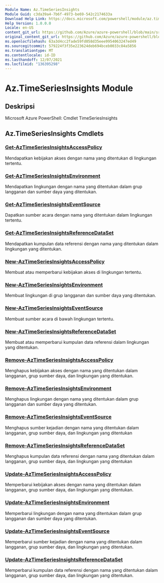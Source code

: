 ```yaml
---
Module Name: Az.TimeSeriesInsights
Module Guid: c3da39a4-7b6f-4973-be69-542c2174633a
Download Help Link: https://docs.microsoft.com/powershell/module/az.timeseriesinsights
Help Version: 1.0.0.0
Locale: en-US
content_git_url: https://github.com/Azure/azure-powershell/blob/main/src/TimeSeriesInsights/help/Az.TimeSeriesInsights.md
original_content_git_url: https://github.com/Azure/azure-powershell/blob/main/src/TimeSeriesInsights/help/Az.TimeSeriesInsights.md
ms.openlocfilehash: 63a3d4cc2fade59fd058d35eee9954063247ed49
ms.sourcegitcommit: 579224f3f35e223624deb694bceb0033c84a5856
ms.translationtype: MT
ms.contentlocale: id-ID
ms.lasthandoff: 12/07/2021
ms.locfileid: "136395298"
---
```

# Az.TimeSeriesInsights Module
## Deskripsi
Microsoft Azure PowerShell: Cmdlet TimeSeriesInsights

## Az.TimeSeriesInsights Cmdlets
### [Get-AzTimeSeriesInsightsAccessPolicy](Get-AzTimeSeriesInsightsAccessPolicy.md)
Mendapatkan kebijakan akses dengan nama yang ditentukan di lingkungan tertentu.

### [Get-AzTimeSeriesInsightsEnvironment](Get-AzTimeSeriesInsightsEnvironment.md)
Mendapatkan lingkungan dengan nama yang ditentukan dalam grup langganan dan sumber daya yang ditentukan.

### [Get-AzTimeSeriesInsightsEventSource](Get-AzTimeSeriesInsightsEventSource.md)
Dapatkan sumber acara dengan nama yang ditentukan dalam lingkungan tertentu.

### [Get-AzTimeSeriesInsightsReferenceDataSet](Get-AzTimeSeriesInsightsReferenceDataSet.md)
Mendapatkan kumpulan data referensi dengan nama yang ditentukan dalam lingkungan yang ditentukan.

### [New-AzTimeSeriesInsightsAccessPolicy](New-AzTimeSeriesInsightsAccessPolicy.md)
Membuat atau memperbarui kebijakan akses di lingkungan tertentu.

### [New-AzTimeSeriesInsightsEnvironment](New-AzTimeSeriesInsightsEnvironment.md)
Membuat lingkungan di grup langganan dan sumber daya yang ditentukan.

### [New-AzTimeSeriesInsightsEventSource](New-AzTimeSeriesInsightsEventSource.md)
Membuat sumber acara di bawah lingkungan tertentu.

### [New-AzTimeSeriesInsightsReferenceDataSet](New-AzTimeSeriesInsightsReferenceDataSet.md)
Membuat atau memperbarui kumpulan data referensi dalam lingkungan yang ditentukan.

### [Remove-AzTimeSeriesInsightsAccessPolicy](Remove-AzTimeSeriesInsightsAccessPolicy.md)
Menghapus kebijakan akses dengan nama yang ditentukan dalam langganan, grup sumber daya, dan lingkungan yang ditentukan.

### [Remove-AzTimeSeriesInsightsEnvironment](Remove-AzTimeSeriesInsightsEnvironment.md)
Menghapus lingkungan dengan nama yang ditentukan dalam grup langganan dan sumber daya yang ditentukan.

### [Remove-AzTimeSeriesInsightsEventSource](Remove-AzTimeSeriesInsightsEventSource.md)
Menghapus sumber kejadian dengan nama yang ditentukan dalam langganan, grup sumber daya, dan lingkungan yang ditentukan

### [Remove-AzTimeSeriesInsightsReferenceDataSet](Remove-AzTimeSeriesInsightsReferenceDataSet.md)
Menghapus kumpulan data referensi dengan nama yang ditentukan dalam langganan, grup sumber daya, dan lingkungan yang ditentukan

### [Update-AzTimeSeriesInsightsAccessPolicy](Update-AzTimeSeriesInsightsAccessPolicy.md)
Memperbarui kebijakan akses dengan nama yang ditentukan dalam langganan, grup sumber daya, dan lingkungan yang ditentukan.

### [Update-AzTimeSeriesInsightsEnvironment](Update-AzTimeSeriesInsightsEnvironment.md)
Memperbarui lingkungan dengan nama yang ditentukan dalam grup langganan dan sumber daya yang ditentukan.

### [Update-AzTimeSeriesInsightsEventSource](Update-AzTimeSeriesInsightsEventSource.md)
Memperbarui sumber kejadian dengan nama yang ditentukan dalam langganan, grup sumber daya, dan lingkungan yang ditentukan.

### [Update-AzTimeSeriesInsightsReferenceDataSet](Update-AzTimeSeriesInsightsReferenceDataSet.md)
Memperbarui kumpulan data referensi dengan nama yang ditentukan dalam langganan, grup sumber daya, dan lingkungan yang ditentukan.

